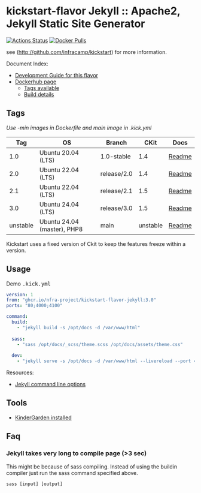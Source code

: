 
# kickstart-flavor Jekyll :: Apache2, Jekyll Static Site Generator

[![Actions Status](https://github.com/nfra-project/kickstart-flavor-jekyll/workflows/test/badge.svg)](https://github.com/nfra-project/kickstart-flavor-jekyll/actions)
[![Docker Pulls](https://img.shields.io/docker/pulls/nfra/kickstart-flavor-jekyll.svg)](https://github.com/nfra-project/kickstart-flavor-jekyll)

see (http://github.com/infracamp/kickstart) for more information.

Document Index:

- [Development Guide for this flavor](DEVELOPMENT.md)
- [Dockerhub page](https://hub.docker.com/r/nfra/kickstart-flavor-jekyll/)
    - [Tags available](https://hub.docker.com/r/nfra/kickstart-flavor-jekyll/tags/)
    - [Build details](https://hub.docker.com/r/nfra/kickstart-flavor-jekyll/builds/)


## Tags


*Use -min images in Dockerfile and main image in .kick.yml*

| Tag      | OS                          | Branch      | CKit     | Docs                                                                               |
|----------|-----------------------------|-------------|----------|------------------------------------------------------------------------------------|
| 1.0      | Ubuntu 20.04 (LTS)          | 1.0-stable  | 1.4      | [Readme](https://github.com/nfra-project/kickstart-flavor-jekyll/tree/1.0-stable)  |
| 2.0      | Ubuntu 22.04 (LTS)          | release/2.0 | 1.4      | [Readme](https://github.com/nfra-project/kickstart-flavor-jekyll/tree/release/2.0) |
| 2.1      | Ubuntu 22.04 (LTS)          | release/2.1 | 1.5      | [Readme](https://github.com/nfra-project/kickstart-flavor-jekyll/tree/release/2.1) |
| 3.0      | Ubuntu 24.04 (LTS)          | release/3.0 | 1.5      | [Readme](https://github.com/nfra-project/kickstart-flavor-jekyll/tree/release/3.0)
| unstable | Ubuntu 24.04 (master), PHP8 | main        | unstable | [Readme](https://github.com/nfra-project/kickstart-flavor-jekyll/)                 |

Kickstart uses a fixed version of Ckit to keep the features freeze within
a version.

## Usage

Demo <kbd>.kick.yml</kbd>

```yaml
version: 1
from: "ghcr.io/nfra-project/kickstart-flavor-jekyll:3.0"
ports: "80;4000;4100"

command:
  build:
    - "jekyll build -s /opt/docs -d /var/www/html"
  
  sass:
    - "sass /opt/docs/_scss/theme.scss /opt/docs/assets/theme.css"
  
  dev:
    - "jekyll serve -s /opt/docs -d /var/www/html --livereload --port 4000 --livereload-port 4100 --host 0.0.0.0"
```

Resources:
- [Jekyll command line options](https://jekyllrb.com/docs/configuration/options/)


## Tools

- [KinderGarden installed](https://www.github.com/lack-project/lack-kindergarden)


## Faq

### Jekyll takes very long to compile page (>3 sec)

This might be because of sass compiling. Instead of using the buildin compiler
just run the sass command specified above.

```
sass [input] [output]
```
